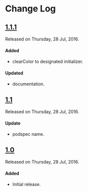 # Change Log

## [1.1.1](https://github.com/shashankpali/EZYGradientView-ObjC/releases/tag/1.1.1)
Released on Thursday, 28 Jul, 2016.

#### Added
* clearColor to designated initializer.

#### Updated
* documentation.

## [1.1](https://github.com/shashankpali/EZYGradientView-ObjC/releases/tag/1.1)
Released on Thursday, 28 Jul, 2016.

#### Update
* podspec name.


## [1.0](https://github.com/shashankpali/EZYGradientView-ObjC/releases/tag/1.0)
Released on Thursday, 28 Jul, 2016.

#### Added
* Initial release.
